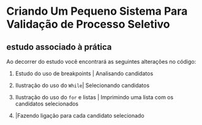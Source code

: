 # Criando Um Pequeno Sistema Para Validação de Processo Seletivo
## estudo associado à prática
Ao decorrer do estudo você encontrará as seguintes alterações no código:

 1. Estudo do uso de breakpoints | Analisando candidatos 
 
 2. Ilustração do uso do ```While```| Selecionando candidatos

 3. Ilustração do uso do ```for``` e listas | Imprimindo uma lista com os candidatos selecionados
 
 4. |Fazendo ligação para cada candidato selecionado 
 
